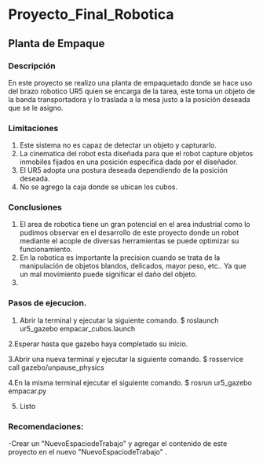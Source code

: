 # Proyecto_Final_Robotica
## Planta de Empaque 
### Descripción
En este proyecto se realizo una planta de empaquetado donde se hace uso del brazo robotico UR5 quien se encarga de la tarea, este toma un objeto de la banda transportadora y lo traslada a la mesa justo a la posición deseada que se le asigno.
### Limitaciones
1. Este sistema no es capaz de detectar un objeto y capturarlo.
2. La cinematica del robot esta diseñada para que el robot capture objetos inmobiles fijados en una posición especifica dada por el diseñador.
3. El UR5 adopta una postura deseada dependiendo de la posición deseada.
4. No se agrego la caja donde se ubican los cubos.
### Conclusiones
1. El area de robotica tiene un gran potencial en el area industrial como lo pudimos observar en el desarrollo de este proyecto donde un robot mediante el acople de diversas herramientas se puede optimizar su funcionamiento.
2. En la robotica es importante la precision cuando se trata de la manipulación de objetos blandos, delicados, mayor peso, etc.. Ya que un mal movimiento puede significar el daño del objeto.
3.  

### Pasos de ejecucion.
1. Abrir la terminal y ejecutar la siguiente comando.
$ roslaunch ur5_gazebo empacar_cubos.launch

2.Esperar hasta que gazebo haya completado su inicio.

3.Abrir una nueva terminal y ejecutar la siguiente comando.
$ rosservice call gazebo/unpause_physics

4.En la misma terminal ejecutar el siguiente comando.
$ rosrun ur5_gazebo empacar.py

5. Listo

### Recomendaciones:
-Crear un "NuevoEspaciodeTrabajo" y agregar el contenido de este proyecto en el nuevo "NuevoEspaciodeTrabajo" .




